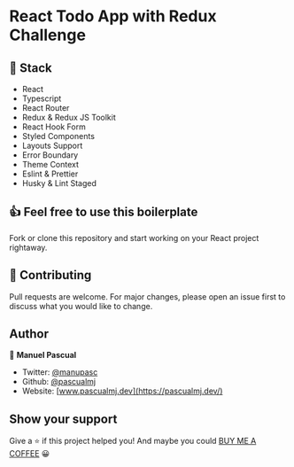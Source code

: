 # React Todo App with Redux Challenge

## 📕 Stack

- React
- Typescript
- React Router
- Redux & Redux JS Toolkit
- React Hook Form
- Styled Components
- Layouts Support
- Error Boundary
- Theme Context
- Eslint & Prettier
- Husky & Lint Staged

## 👍 Feel free to use this boilerplate

Fork or clone this repository and start working on your React project rightaway.

## 🤝 Contributing

Pull requests are welcome. For major changes, please open an issue first to discuss what you would like to change.

## Author

👤 **Manuel Pascual**

- Twitter: [@manupasc](https://twitter.com/manupasc)
- Github: [@pascualmj](https://github.com/pascualmj)
- Website: [www.pascualmj.dev](https://pascualmj.dev/)

## Show your support

Give a ⭐️ if this project helped you!
And maybe you could [BUY ME A COFFEE](https://www.buymeacoffee.com/pascualmj) 😀
